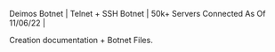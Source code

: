Deimos Botnet |
Telnet + SSH Botnet |
50k+ Servers Connected As Of 11/06/22 |

Creation documentation + Botnet Files.
